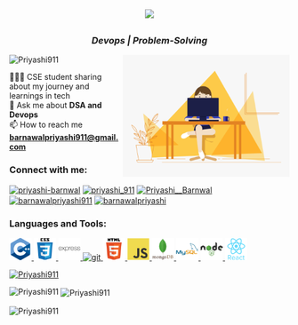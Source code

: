 
<h1 align="center">
    <img src="https://readme-typing-svg.herokuapp.com/?font=Righteous&size=35&color=0000FF&center=true&vCenter=true&width=500&height=70&duration=4000&lines=Hello+World!+👋;+I'm+Priyashi!;" />
</h1>

<h3 align="center"><em>Devops | Problem-Solving</em></h3>
 <img align="right" alt="GIF" src="https://github.com/Priyashi911/Priyashi911/blob/main/code.gif?raw=true" width="300" height="220" />
 <p align="left"> <img src="https://komarev.com/ghpvc/?username=Priyashi911&label=Profile%20views&color=0e75b6&style=flat" alt="Priyashi911" /> </p>

👩🏻‍💻 CSE student sharing about my journey and learnings in tech<br/> 
💬 Ask me about **DSA and Devops**<br/> 
📫 How to reach me **barnawalpriyashi911@gmail.com**

<h3 align="left">Connect with me:</h3>
<p align="left">
<a href="https://www.linkedin.com/in/priyashi-barnwal/" target="blank"><img align="center" src="https://raw.githubusercontent.com/rahuldkjain/github-profile-readme-generator/master/src/images/icons/Social/linked-in-alt.svg" alt="priyashi-barnwal" height="30" width="40" /></a>
<a href="https://www.codechef.com/users/priyashi_911" target="blank"><img align="center" src="https://cdn.jsdelivr.net/npm/simple-icons@3.1.0/icons/codechef.svg" alt="priyashi_911" height="30" width="40" /></a>
<a href="https://leetcode.com/Priyashi__Barnwal/" target="blank"><img align="center" src="https://raw.githubusercontent.com/rahuldkjain/github-profile-readme-generator/master/src/images/icons/Social/leet-code.svg" alt="Priyashi__Barnwal" height="30" width="40" /></a>
<a href="https://auth.geeksforgeeks.org/user/barnawalpriyashi911/?utm_source=geeksforgeeks&utm_medium=my_profile&utm_campaign=auth_user" target="blank"><img align="center" src="https://raw.githubusercontent.com/rahuldkjain/github-profile-readme-generator/master/src/images/icons/Social/geeks-for-geeks.svg" alt="barnawalpriyashi911" height="30" width="40" /></a>
<a href="https://www.hackerrank.com/profile/barnawalpriyashi" target="blank"><img align="center" src="https://raw.githubusercontent.com/rahuldkjain/github-profile-readme-generator/master/src/images/icons/Social/hackerrank.svg" alt="barnawalpriyashi" height="30" width="40" /></a>

<h3 align="left">Languages and Tools:</h3>
<p align="left">  <a href="https://www.w3schools.com/cpp/" target="_blank" rel="noreferrer"> <img src="https://raw.githubusercontent.com/devicons/devicon/master/icons/cplusplus/cplusplus-original.svg" alt="cplusplus" width="40" height="40"/> </a> <a href="https://www.w3schools.com/css/" target="_blank" rel="noreferrer"> <img src="https://raw.githubusercontent.com/devicons/devicon/master/icons/css3/css3-original-wordmark.svg" alt="css3" width="40" height="40"/> </a> <a href="https://expressjs.com" target="_blank" rel="noreferrer"> <img src="https://raw.githubusercontent.com/devicons/devicon/master/icons/express/express-original-wordmark.svg" alt="express" width="40" height="40"/> </a> <a href="https://git-scm.com/" target="_blank" rel="noreferrer"> <img src="https://www.vectorlogo.zone/logos/git-scm/git-scm-icon.svg" alt="git" width="40" height="40"/> </a> <a href="https://www.w3.org/html/" target="_blank" rel="noreferrer"> <img src="https://raw.githubusercontent.com/devicons/devicon/master/icons/html5/html5-original-wordmark.svg" alt="html5" width="40" height="40"/> </a> <a href="https://developer.mozilla.org/en-US/docs/Web/JavaScript" target="_blank" rel="noreferrer"> <img src="https://raw.githubusercontent.com/devicons/devicon/master/icons/javascript/javascript-original.svg" alt="javascript" width="40" height="40"/> </a> <a href="https://www.mongodb.com/" target="_blank" rel="noreferrer"> <img src="https://raw.githubusercontent.com/devicons/devicon/master/icons/mongodb/mongodb-original-wordmark.svg" alt="mongodb" width="40" height="40"/> </a> <a href="https://www.mysql.com/" target="_blank" rel="noreferrer"> <img src="https://raw.githubusercontent.com/devicons/devicon/master/icons/mysql/mysql-original-wordmark.svg" alt="mysql" width="40" height="40"/> </a> <a href="https://nodejs.org" target="_blank" rel="noreferrer"> <img src="https://raw.githubusercontent.com/devicons/devicon/master/icons/nodejs/nodejs-original-wordmark.svg" alt="nodejs" width="40" height="40"/> </a> <a href="https://reactjs.org/" target="_blank" rel="noreferrer"> <img src="https://raw.githubusercontent.com/devicons/devicon/master/icons/react/react-original-wordmark.svg" alt="react" width="40" height="40"/> </a></p>

 


<p align="left"> <a href="https://github.com/ryo-ma/github-profile-trophy"><img src="https://github-profile-trophy.vercel.app/?username=Priyashi911" alt="Priyashi911" /></a> </p>

<p><img align="left" src="https://github-readme-stats.vercel.app/api/top-langs?username=Priyashi911&show_icons=true&locale=en&layout=compact&theme=tokyonight" alt="Priyashi911" /></p>

<p>&nbsp;<img align="center" src="https://github-readme-stats.vercel.app/api?username=Priyashi911&show_icons=true&locale=en&theme=tokyonight" alt="Priyashi911" /></p>

<p><img align="center" src="https://github-readme-streak-stats.herokuapp.com/?user=Priyashi911&&theme=tokyonight" alt="Priyashi911" /></p>
